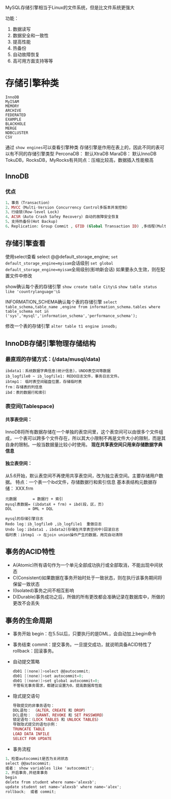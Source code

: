 MySQL存储引擎相当于Linux的文件系统，但是比文件系统更强大

功能：

1. 数据读写
2. 数据安全和一致性
3. 提高性能
4. 热备份
5. 自动故障恢复
6. 高可用方面支持等等

# 存储引擎种类

```shell
InnoDB
MyISAM
MEMORY
ARCHIVE
FEDERATED
EXAMPLE
BLACKHOLE
MERGE
NDBCLUSTER
CSV
```

通过 `show engines`可以查看引擎种类
存储引擎是作用在表上的，因此不同的表可以有不同的存储引擎类型
PerconaDB： 默认XtraDB
MaraDB： 默认InnoDB
TokuDB，RocksDB，MyRocks有共同点：压缩比较高，数据插入性能极高

## InnoDB

### 优点

```php
1、事务（Transaction）
2、MVCC（Multi-Version Concurrency Control多版本并发控制）
3、行级锁(Row-level Lock)
4、ACSR（Auto Crash Safey Recovery）自动的故障安全恢复
5、支持热备份(Hot Backup)
6、Replication: Group Commit , GTID (Global Transaction ID) ,多线程(Multi-Threads-SQL ) 
```

## 存储引擎查看

使用select查看 select @@default_storage_engine;
`set default_storage_engine=myisam`会话级别
`set global default_storage_engine=myisam`全局级别(影响新会话)
如果要永久生效，则在配置文件中修改

show确认每个表的存储引擎
`show create table City\G`
`show table status like 'countrylanguage'\G`

INFORMATION_SCHEMA确认每个表的存储引擎
`select table_schema,table_name ,engine from information_schema.tables where table_schema not in ('sys','mysql','information_schema','performance_schema');`

修改一个表的存储引擎
`alter table t1 engine innodb;`

## InnoDB存储引擎物理存储结构

### 最直观的存储方式：(/data/musql/data)

```undefined
ibdata1：系统数据字典信息(统计信息)，UNDO表空间等数据
ib_logfile0 ~ ib_logfile1: REDO日志文件，事务日志文件。
ibtmp1： 临时表空间磁盘位置，存储临时表
frm：存储表的列信息
ibd：表的数据行和索引
```

### 表空间(Tablespace)

#### 共享表空间：

InnoDB将所有数据存储在一个单独的表空间里，这个表空间可以由很多个文件组成，一个表可以跨多个文件存在，所以其大小限制不再是文件大小的限制，而是其自身的限制。一般当数据量比较小时使用。
**现在共享表空间只用来存储数据字典信息**

#### 独立表空间：

从5.6开始，默认表空间不再使用共享表空间，改为独立表空间。主要存储用户数据。
特点：一个表一个ibd文件，存储数据行和索引信息
基本表结构元数据存储： XXX.frm

```shell
元数据 	  =	数据行 + 索引
mysql表数据= (ibdataX + frm) + ibd(段，区，页)
DDL       = DML + DQL

mysql的存储引擎日志
Redo log：ib_logfile0 ,ib_logfile1  重做日志
Undo log：ibdata1 ，ibdata2(存储在共享表空间中)回滚日志
临时表：ibtmp1 -> 在join union操作产生的数据，用完自动清除
```

## 事务的ACID特性

- A(Atomic)所有语句作为一个单元全部成功执行或全部取消，不能出现中间状态
- C(Consistent)如果数据在事务开始时处于一致状态，则在执行该事务期间将保留一致状态
- I(Isolated)事务之间不相互影响
- D(Durable)事务成功之后，所做的所有更改都会准确记录在数据库中，所做的更改不会丢失

## 事务的生命周期

- 事务开始
  begin：在5.5以后，只要执行的是DML，会自动加上begin命令

- 事务结束
  commit：提交事务。一旦提交成功，就说明具备ACID特性了
  rollback：回滚事务。

- 自动提交策略

  ```csharp
  db01 [(none)]>select @@autocommit;
  db01 [(none)]>set autocommit=0;
  db01 [(none)]>set global autocommit=0;
  不管有无事务需求，都建议设置为0，提高数据库性能
  ```

- 隐式提交语句

  ```ruby
  导致提交的非事务语句：
  DDL语句： （ALTER、CREATE 和 DROP）
  DCL语句： （GRANT、REVOKE 和 SET PASSWORD）
  锁定语句：（LOCK TABLES 和 UNLOCK TABLES）
  导致隐式提交的语句示例：
  TRUNCATE TABLE
  LOAD DATA INFILE
  SELECT FOR UPDATE
  
  ```

- 事务流程

```csharp
1、检查autocommit是否为关闭状态
select @@autocommit;
或者： show variables like 'autocommit';
2、开启事务,并结束事务
begin
delete from student where name='alexsb';
update student set name='alexsb' where name='alex';
rollback;  或者 commit;
```

